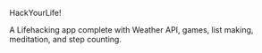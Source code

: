 HackYourLife!

A Lifehacking app complete with Weather API, games, list making, meditation, and step counting.
